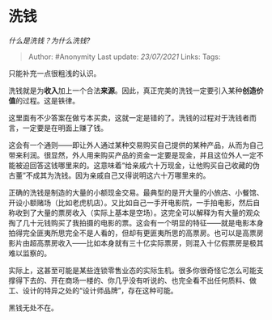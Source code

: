 # 洗钱
*什么是洗钱？为什么洗钱?*

> Author: #Anonymity
Last update: *23/07/2021* 
Links:
Tags: 

 
只能补充一点很粗浅的认识。

洗钱就是为**收入**加上一个合法**来源**。因此，真正完美的洗钱一定要引入某种**创造价值**的过程。这是铁律。

这里面有不少答案在做亏本买卖，这就一定是错的了。洗钱的过程对于洗钱者而言，一定要是在明面上赚了钱。

这会有一个通则——即让外人通过某种交易购买自己提供的某种产品，从而为自己带来利润。很显然，外人用来购买产品的资金一定要是现金，并且这位外人一定不能被迫回答这钱哪里来的。这意味着“给亲戚六十万现金，让他购买自己收藏的伪古董”不成其为洗钱。因为亲戚自己又得说明这六十万哪里来的。

正确的洗钱是制造的大量的小额现金交易。最典型的是开大量的小旅店、小餐馆、开设小额赌场（比如老虎机店）。又比如自己一手开电影院，一手拍电影，然后自称收到了大量的票房收入（实际上基本是空场）。这完全可以解释为有大量的观众掏了几十元钱购买了我拍摄的电影的票。这会有一个明显的特征——就是电影本身拍得完全匪夷所思完全不是人看的，但却有更匪夷所思的高票房。也可以是高票房影片由超高票房收入——比如本身就有三十亿实际票房，则混入十亿假票房是极其难以监察的。

实际上，这甚至可能是某些连锁零售业态的实际生机。很多你很奇怪它怎么可能支撑得下去的、开在商场一楼的、你几乎没有听说的、也完全看不出任何质料、做工、设计的特异之处的“设计师品牌”，存在这种可能。

黑钱无处不在。



